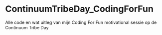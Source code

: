 # ContinuumTribeDay_CodingForFun
Alle code en wat uitleg van mijn Coding For Fun motivational sessie op de Continuum Tribe Day
